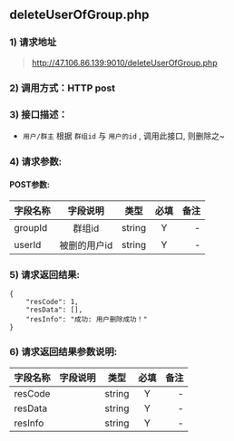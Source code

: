 

## deleteUserOfGroup.php

### 1) 请求地址

>http://47.106.86.139:9010/deleteUserOfGroup.php

### 2) 调用方式：HTTP post

### 3) 接口描述：

* ` 用户/群主 ` 根据 ` 群组id ` 与 ` 用户的id ` , 调用此接口, 则删除之~

### 4) 请求参数:


#### POST参数:
|字段名称       |字段说明         |类型            |必填            |备注     |
| -------------|:--------------:|:--------------:|:--------------:| ------:|
|groupId|群组id|string|Y|-|
|userId|被删的用户id|string|Y|-|


### 5) 请求返回结果:

```
{
    "resCode": 1,
    "resData": [],
    "resInfo": "成功: 用户删除成功！"
}
```


### 6) 请求返回结果参数说明:
|字段名称       |字段说明         |类型            |必填            |备注     |
| -------------|:--------------:|:--------------:|:--------------:| ------:|
|resCode||string|Y|-|
|resData||string|Y|-|
|resInfo||string|Y|-|

